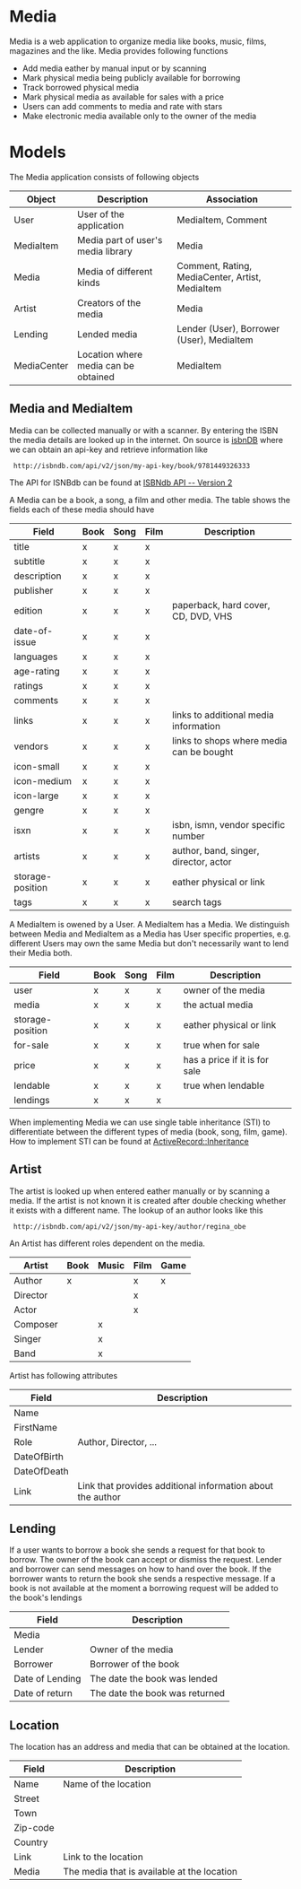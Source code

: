 # Media
Media is a web application to organize media like books, music, films, 
magazines and the like. Media provides following functions

* Add media eather by manual input or by scanning
* Mark physical media being publicly available for borrowing
* Track borrowed physical media
* Mark physical media as available for sales with a price
* Users can add comments to media and rate with stars
* Make electronic media available only to the owner of the media

# Models
The Media application consists of following objects

Object       | Description                          | Association
------------ | ------------------------------------ | ------------------------
User         | User of the application              | MediaItem, Comment
MediaItem    | Media part of user's media library   | Media
Media        | Media of different kinds             | Comment, Rating, MediaCenter, Artist, MediaItem
Artist       | Creators of the media                | Media
Lending      | Lended media                         | Lender (User), Borrower (User), MediaItem
MediaCenter  | Location where media can be obtained | MediaItem

## Media and MediaItem
Media can be collected manually or with a scanner. By entering the ISBN the
media details are looked up in the internet. On source is 
[isbnDB](http://isbndb.com) where we can obtain an api-key and retrieve 
information like

     http://isbndb.com/api/v2/json/my-api-key/book/9781449326333

The API for ISNBdb can be found at 
[ISBNdb API -- Version 2](http://isbndb.com/api/v2/docs)

A Media can be a book, a song, a film and other media. The table shows the
fields each of these media should have

Field            | Book | Song | Film | Description
---------------- | ---- | ---- | ---- | --------------------------------------
title            | x    | x    | x    | 
subtitle         | x    | x    | x    |
description      | x    | x    | x    |
publisher        | x    | x    | x    |
edition          | x    | x    | x    | paperback, hard cover, CD, DVD, VHS
date-of-issue    | x    | x    | x    |
languages        | x    | x    | x    |
age-rating       | x    | x    | x    | 
ratings          | x    | x    | x    |
comments         | x    | x    | x    |
links            | x    | x    | x    | links to additional media information
vendors          | x    | x    | x    | links to shops where media can be bought
icon-small       | x    | x    | x    |
icon-medium      | x    | x    | x    |
icon-large       | x    | x    | x    |
gengre           | x    | x    | x    |
isxn             | x    | x    | x    | isbn, ismn, vendor specific number
artists          | x    | x    | x    | author, band, singer, director, actor
storage-position | x    | x    | x    | eather physical or link
tags             | x    | x    | x    | search tags

A MediaItem is owened by a User. A MediaItem has a Media. We distinguish between
Media and MediaItem as a Media has User specific properties, e.g. different 
Users may own the same Media but don't necessarily want to lend their Media 
both.

Field            | Book | Song | Film | Description
---------------- | ---- | ---- | ---- | --------------------------------------
user             | x    | x    | x    | owner of the media
media            | x    | x    | x    | the actual media
storage-position | x    | x    | x    | eather physical or link
for-sale         | x    | x    | x    | true when for sale
price            | x    | x    | x    | has a price if it is for sale
lendable         | x    | x    | x    | true when lendable
lendings         | x    | x    | x    | 

When implementing Media we can use single table inheritance (STI) to 
differentiate between the different types of media (book, song, film, game).
How to implement STI can be found at [ActiveRecord::Inheritance](http://api.rubyonrails.org/classes/ActiveRecord/Inheritance.html)

## Artist
The artist is looked up when entered eather manually or by scanning a media. If
the artist is not known it is created after double checking whether it exists
with a different name. The lookup of an author looks like this

     http://isbndb.com/api/v2/json/my-api-key/author/regina_obe

An Artist has different roles dependent on the media.

Artist   | Book | Music | Film | Game
-------- | ---- | ----- | ---- | ----
Author   | x    |       | x    | x 
Director |      |       | x    |
Actor    |      |       | x    |
Composer |      | x     |      |
Singer   |      | x     |      | 
Band     |      | x     |      |

Artist has following attributes

Field       | Description
------------| ----------------------------------------------------------
Name        | 
FirstName   |
Role        | Author, Director, ...
DateOfBirth |
DateOfDeath |
Link        | Link that provides additional information about the author

## Lending
If a user wants to borrow a book she sends a request for that book to borrow. 
The owner of the book can accept or dismiss the request. Lender and borrower can
send messages on how to hand over the book. If the borrower wants to return the 
book she sends a respective message. If a book is not available at the moment a
borrowing request will be added to the book's lendings

Field           | Description
--------------- | -----------------------
Media           |
Lender          | Owner of the media
Borrower        | Borrower of the book
Date of Lending | The date the book was lended
Date of return  | The date the book was returned

## Location
The location has an address and media that can be obtained at the location.

Field           | Description
--------------- | -------------------------------------------
Name            | Name of the location
Street          |
Town            | 
Zip-code        |
Country         |
Link            | Link to the location
Media           | The media that is available at the location

